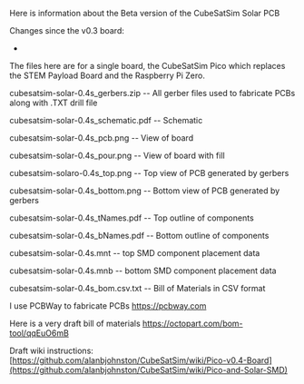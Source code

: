 Here is information about the Beta version of the CubeSatSim Solar PCB

Changes since the v0.3 board:

- 

The files here are for a single board, the CubeSatSim Pico which replaces the STEM Payload Board and the Raspberry Pi Zero.

cubesatsim-solar-0.4s_gerbers.zip -- All gerber files used to fabricate PCBs along with .TXT drill file

cubesatsim-solar-0.4s_schematic.pdf -- Schematic

cubesatsim-solar-0.4s_pcb.png -- View of board

cubesatsim-solar-0.4s_pour.png -- View of board with fill

cubesatsim-solaro-0.4s_top.png -- Top view of PCB generated by gerbers

cubesatsim-solar-0.4s_bottom.png -- Bottom view of PCB generated by gerbers

cubesatsim-solar-0.4s_tNames.pdf -- Top outline of components

cubesatsim-solar-0.4s_bNames.pdf -- Bottom outline of components

cubesatsim-solar-0.4s.mnt -- top SMD component placement data

cubesatsim-solar-0.4s.mnb -- bottom SMD component placement data

cubesatsim-solar-0.4s_bom.csv.txt -- Bill of Materials in CSV format

I use PCBWay to fabricate PCBs https://pcbway.com

Here is a very draft bill of materials https://octopart.com/bom-tool/qqEuO6mB

Draft wiki instructions: [https://github.com/alanbjohnston/CubeSatSim/wiki/Pico-v0.4-Board](https://github.com/alanbjohnston/CubeSatSim/wiki/Pico-and-Solar-SMD)
